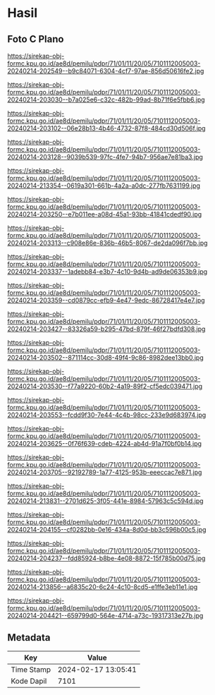 # Hasil

## Foto C Plano

https://sirekap-obj-formc.kpu.go.id/ae8d/pemilu/pdpr/71/01/11/20/05/7101112005003-20240214-202549--b9c84071-6304-4cf7-97ae-856d50616fe2.jpg

https://sirekap-obj-formc.kpu.go.id/ae8d/pemilu/pdpr/71/01/11/20/05/7101112005003-20240214-203030--b7a025e6-c32c-482b-99ad-8b71f6e5fbb6.jpg

https://sirekap-obj-formc.kpu.go.id/ae8d/pemilu/pdpr/71/01/11/20/05/7101112005003-20240214-203102--06e28b13-4b46-4732-87f8-484cd30d506f.jpg

https://sirekap-obj-formc.kpu.go.id/ae8d/pemilu/pdpr/71/01/11/20/05/7101112005003-20240214-203128--9039b539-97fc-4fe7-94b7-956ae7e81ba3.jpg

https://sirekap-obj-formc.kpu.go.id/ae8d/pemilu/pdpr/71/01/11/20/05/7101112005003-20240214-213354--0619a301-661b-4a2a-a0dc-277fb7631199.jpg

https://sirekap-obj-formc.kpu.go.id/ae8d/pemilu/pdpr/71/01/11/20/05/7101112005003-20240214-203250--e7b011ee-a08d-45a1-93bb-41841cdedf90.jpg

https://sirekap-obj-formc.kpu.go.id/ae8d/pemilu/pdpr/71/01/11/20/05/7101112005003-20240214-203313--c908e86e-836b-46b5-8067-de2da096f7bb.jpg

https://sirekap-obj-formc.kpu.go.id/ae8d/pemilu/pdpr/71/01/11/20/05/7101112005003-20240214-203337--1adebb84-e3b7-4c10-9d4b-ad9de06353b9.jpg

https://sirekap-obj-formc.kpu.go.id/ae8d/pemilu/pdpr/71/01/11/20/05/7101112005003-20240214-203359--cd0879cc-efb9-4e47-9edc-86728417e4e7.jpg

https://sirekap-obj-formc.kpu.go.id/ae8d/pemilu/pdpr/71/01/11/20/05/7101112005003-20240214-203427--83326a59-b295-47bd-879f-46f27bdfd308.jpg

https://sirekap-obj-formc.kpu.go.id/ae8d/pemilu/pdpr/71/01/11/20/05/7101112005003-20240214-203502--871114cc-30d8-49f4-9c86-8982dee13bb0.jpg

https://sirekap-obj-formc.kpu.go.id/ae8d/pemilu/pdpr/71/01/11/20/05/7101112005003-20240214-203530--f77a9220-60b2-4a19-89f2-cf5edc039471.jpg

https://sirekap-obj-formc.kpu.go.id/ae8d/pemilu/pdpr/71/01/11/20/05/7101112005003-20240214-203553--fcdd9f30-7e44-4c4b-98cc-233e9d683974.jpg

https://sirekap-obj-formc.kpu.go.id/ae8d/pemilu/pdpr/71/01/11/20/05/7101112005003-20240214-203625--0f76f639-cdeb-4224-ab4d-91a7f0bf0b14.jpg

https://sirekap-obj-formc.kpu.go.id/ae8d/pemilu/pdpr/71/01/11/20/05/7101112005003-20240214-203705--92192789-1a77-4125-953b-eeeccac7e871.jpg

https://sirekap-obj-formc.kpu.go.id/ae8d/pemilu/pdpr/71/01/11/20/05/7101112005003-20240214-213831--2701d625-3f05-441e-8984-57963c5c594d.jpg

https://sirekap-obj-formc.kpu.go.id/ae8d/pemilu/pdpr/71/01/11/20/05/7101112005003-20240214-204155--cf0282bb-0e16-434a-8d0d-bb3c596b00c5.jpg

https://sirekap-obj-formc.kpu.go.id/ae8d/pemilu/pdpr/71/01/11/20/05/7101112005003-20240214-204237--fdd85924-b8be-4e08-8872-15f785b00d75.jpg

https://sirekap-obj-formc.kpu.go.id/ae8d/pemilu/pdpr/71/01/11/20/05/7101112005003-20240214-213856--a6835c20-6c24-4c10-8cd5-e1ffe3eb11e1.jpg

https://sirekap-obj-formc.kpu.go.id/ae8d/pemilu/pdpr/71/01/11/20/05/7101112005003-20240214-204421--659799d0-564e-4714-a73c-19317313e27b.jpg


## Metadata

| Key        | Value               |
| ---------- | ------------------- |
| Time Stamp | 2024-02-17 13:05:41 |
| Kode Dapil | 7101                |



